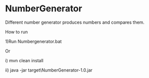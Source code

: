 # NumberGenerator
Different number generator produces numbers and compares them.

How to run

1)Run Numbergenerator.bat

Or

i) mvn clean install

ii) java -jar target\NumberGenerator-1.0.jar
